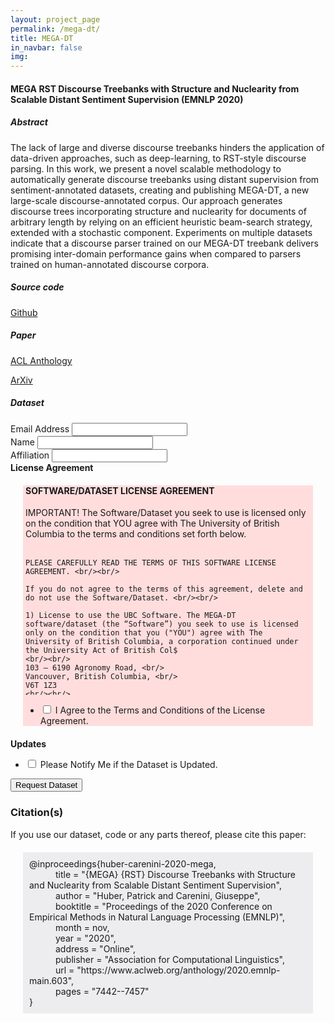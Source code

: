 ```yaml
---
layout: project_page
permalink: /mega-dt/
title: MEGA-DT
in_navbar: false
img:
---
```


#### MEGA RST Discourse Treebanks with Structure and Nuclearity from Scalable Distant Sentiment Supervision (EMNLP 2020)

##### Abstract
The lack of large and diverse discourse treebanks hinders the application of data-driven approaches, such as deep-learning, to RST-style discourse parsing. In this work, we present a novel scalable methodology to automatically generate discourse treebanks using distant supervision from sentiment-annotated datasets, creating and publishing MEGA-DT, a new large-scale discourse-annotated corpus. Our approach generates discourse trees incorporating structure and nuclearity for documents of arbitrary length by relying on an efficient heuristic beam-search strategy, extended with a stochastic component. Experiments on multiple datasets indicate that a discourse parser trained on our MEGA-DT treebank delivers promising inter-domain performance gains when compared to parsers trained on human-annotated discourse corpora.

##### Source code
[Github](https://github.com/nlpat/MEGA-DT)

##### Paper
[ACL Anthology](https://www.aclweb.org/anthology/2020.emnlp-main.603/)

[ArXiv](https://arxiv.org/abs/2011.03017)

##### Dataset
<!-- Begin Mailchimp Signup Form -->
<link href="//cdn-images.mailchimp.com/embedcode/classic-10_7.css" rel="stylesheet" type="text/css">
<div id="mc_embed_signup">
<form action="https://ubc.us7.list-manage.com/subscribe/post?u=b9676ec5adca06377da9ed08f&amp;id=872526054c" method="post" id="mc-embedded-subscribe-form" name="mc-embedded-subscribe-form" class="validate" target="_blank" novalidate>
<div id="mc_embed_signup_scroll">

<div class="mc-field-group">
    <label for="mce-EMAIL">Email Address </label>
    <input type="email" value="" name="EMAIL" class="required email" id="mce-EMAIL">
</div>
<div class="mc-field-group">
    <label for="mce-FNAME">Name </label>
    <input type="text" value="" name="FNAME" class="required" id="mce-FNAME">
</div>
<div class="mc-field-group">
    <label for="mce-MMERGE2">Affiliation </label>
    <input type="text" value="" name="MMERGE2" class="required" id="mce-MMERGE2">
</div>
<div class="mc-field-group input-group">
    <strong>License Agreement </strong>
    <div style='background-color: #ffdddd; margin: 20px; padding-top: -4px; padding-left: 4px; padding-right: 4px'>
    <h4>SOFTWARE/DATASET LICENSE AGREEMENT</h4>
    <div style='height: 300px; overflow:auto;'>
    IMPORTANT! The Software/Dataset you seek to use is licensed only on the condition that YOU agree with The University of British Columbia to the terms and conditions set forth below. <br/><br/>

    PLEASE CAREFULLY READ THE TERMS OF THIS SOFTWARE LICENSE AGREEMENT. <br/><br/>

    If you do not agree to the terms of this agreement, delete and do not use the Software/Dataset. <br/><br/>

    1) License to use the UBC Software. The MEGA-DT software/dataset (the “Software”) you seek to use is licensed only on the condition that you ("YOU") agree with The University of British Columbia, a corporation continued under the University Act of British Col$
    <br/><br/>
    103 – 6190 Agronomy Road, <br/>
    Vancouver, British Columbia, <br/>
    V6T 1Z3
    <br/><br/>
    to the terms and conditions set forth below. UBC grants to YOU a non-exclusive, non-transferable, non-sublicensable right to use the Software on a single computer at a single location and on the terms and conditions set out in this Agreement, for internal tri$
    <br/><br/>
    2) Representation of Authority. YOU represent and warrant to UBC that YOU possess the legal authority to enter into this Agreement, and that YOU will be financially responsible for your use of the Software. You agree to be responsible for all license fees, co$
    <br/><br/>
    3) Confidential Information. YOU agree that the Software and any and all documentation, knowledge, know-how and/or techniques relating to the Software, is and will remain the sole and absolute property of UBC. YOU acknowledge that all documentation, trade-mar$
    <br/><br/>
    4) Use of Third Party Code. The Software may use or incorporate certain third party code libraries which UBC has obtained under various licenses or permissions. Information on the libraries, and where applicable, source code to the libraries, may be obtained $
    <br/><br/>
    5) No Warranty. YOU further acknowledge and agree that the Software is experimental in nature and is provided to YOU on an “as is” basis and for internal evaluation purposes only. UBC has no obligation to provide any services, modifications, upgrades, updates$
    <br/><br/>
    6) Limitation of liability. You agree that in no event shall UBC be liable to YOU or any third party for any indirect, consequential, incidental, punitive or special damages whatsoever, without regard to cause or theory of liability, or any damages (whether d$
    <br/><br/>
    7) Restrictions of Use. YOU SHALL NOT and will NOT authorize any third party to:
    Make copies of the Software, other than a single backup copy, and any such copy together with the original must be kept in YOUR possession or control. YOU shall reproduce and include the copyright notice of UBC on any backup copy;
    Reverse engineer, reproduce, derive source code, modify, improve, adapt, translate, decompile, disassemble, copy, translate into another computer language, create data or executable programs which mimic data or functionality in the Software, and/or create der$
    Distribute, sell, resell, lease, transfer, loan, assign, trade, rent, publish or otherwise transfer the Software or any part thereof and/or copies thereof, to others;
    License or sublicense the use of the Software to others without the written permission of UBC;
    Use, without its express permission, the name of UBC or any trademark or logo of UBC in advertising, publicity, or otherwise;
    Use the Software, or permit use of the Software, or make the Software or any portion of it, in any form, available for use on the Internet, in a network, multi-user arrangement, remote access arrangement, including without limitation in circumstances where th$
    Remove, disable or circumvent any security protections, proprietary notices or labels contained on or within the Software; and
    Export or re-export the Software or any copy or adaptation, whether in violation of any applicable laws or regulations or otherwise.
    <br/><br/>
    8) Indemnification. You agree to indemnify, defend and hold harmless UBC, its board of governors, officers, employees, faculty, students, staff or agents from and against any and all liability, loss, damage, action, claim or expense (including attorney’s fees$
    <br/><br/>
    9) Termination. YOU may terminate the license at any time by ceasing all use of the Software and destroying or deleting the Software (including the related documentation), together with all copies in any form. UBC may terminate this license immediately, and t$
    <br/><br/>
    10) Governing law. You agree this agreement shall be governed by, interpreted and construed in accordance with, the laws of the Province of British Comlumbia, and where applicable, the laws of Canada, without regard to any conflict of laws principles that wou$
    <br/><br/>
    11) Miscellaneous. No modification of this Agreement will be binding on the parties, unless in writing and signed by an authorized representative of each party. Should any provision of this Agreement be declared invalid or unenforceable, then such provision s$
    <br/><br/>
    APPENDIX
    <br/><br/>
    THIRD PARTY LIBRARIES
    <br/><br/>
    PyTorch, Copyright (c) 2016-Facebook, Inc (Adam Paszke) obtained under the BSD licence, found here: https://github.com/pytorch/pytorch/blob/master/LICENSE<br/><br/>
    Two-Stage Parser, Copyright (c) 2019 Yizhong Wang, found here: https://github.com/yizhongw/StageDP<br/><br/>
    MILNet, Copyright (c) Stefanos Angelidis, found here: https://github.com/stangelid/oposum<br/><br/>
    </div>
</div>
<ul><li>
    <label>
    <input type="checkbox" value="1" required name="group[78430][1]" id="mce-group[78430]-78430-0" />
    <span for="mce-group[78430]-78430-0"> I Agree to the Terms and Conditions of the License Agreement.</span>
    </label>
   </li>
</ul>
</div>
<div class="mc-field-group input-group">
    <strong>Updates </strong>
    <ul><li>
        <label>
        <input type="checkbox" value="2" name="group[78434][2]" id="mce-group[78434]-78434-0" />
        <span for="mce-group[78434]-78434-0"> Please Notify Me if the Dataset is Updated.</span>
        </label>
    </li>
</ul>
</div>
<div style="display:none" class="mc-field-group input-group">
    <strong>Dataset </strong>
    <ul><li><input type="checkbox" value="4" name="group[78438][4]" id="mce-group[78438]-78438-0" checked><label for="mce-group[78438]-78438-0">MEGA-DT</label></li>
</ul>
</div>
    <div id="mce-responses" class="clear">
        <div class="response" id="mce-error-response" style="display:none"></div>
        <div class="response" id="mce-success-response" style="display:none"></div>
    </div>    <!-- real people should not fill this in and expect good things - do not remove this or risk form bot signups-->
    <div style="position: absolute; left: -5000px;" aria-hidden="true"><input type="text" name="b_b9676ec5adca06377da9ed08f_872526054c" tabindex="-1" value=""></div>
    <div class="clear"><input type="submit" value="Request Dataset" name="subscribe" id="mc-embedded-subscribe" class="button"></div>
    </div>
</form>
</div>
<script type='text/javascript' src='//s3.amazonaws.com/downloads.mailchimp.com/js/mc-validate.js'></script>
<script type='text/javascript'>(function($) {window.fnames = new Array(); window.ftypes = new Array();fnames[0]='EMAIL';ftypes[0]='email';fnames[1]='FNAME';ftypes[1]='text';fnames[2]='MMERGE2';ftypes[2]='text';}(jQuery));var $mcj = jQuery.noConflict(true);</script>
<script type='text/javascript'>
    $(function(){
        var requiredCheckboxes = $('.options :checkbox[required]');
        requiredCheckboxes.change(function(){
            if(requiredCheckboxes.is(':checked')) {
                requiredCheckboxes.removeAttr('required');
            } else {
                requiredCheckboxes.attr('required', 'required');
            }
        });
    });
</script>
<h3>Citation(s)</h3>
<p>If you use our dataset, code or any parts thereof, please cite this paper:</p>
<div class="card z-depth-2" style="margin: 20px; background-color: #EDEDEF">
<p style='display: block; padding: 10px;'>
        @inproceedings{huber-carenini-2020-mega,<br/>
        &emsp;&emsp;&emsp;title = "{MEGA} {RST} Discourse Treebanks with Structure and Nuclearity from Scalable Distant Sentiment Supervision",<br/>
        &emsp;&emsp;&emsp;author = "Huber, Patrick and Carenini, Giuseppe",<br/>
        &emsp;&emsp;&emsp;booktitle = "Proceedings of the 2020 Conference on Empirical Methods in Natural Language Processing (EMNLP)",<br/>
        &emsp;&emsp;&emsp;month = nov,<br/>
        &emsp;&emsp;&emsp;year = "2020",<br/>
        &emsp;&emsp;&emsp;address = "Online",<br/>
        &emsp;&emsp;&emsp;publisher = "Association for Computational Linguistics",<br/>
        &emsp;&emsp;&emsp;url = "https://www.aclweb.org/anthology/2020.emnlp-main.603",<br/>
        &emsp;&emsp;&emsp;pages = "7442--7457"<br/>
        }
</p>
</div>

